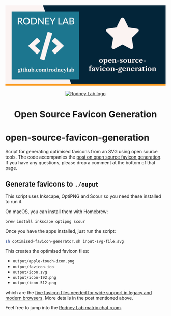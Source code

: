 <img src="./images/rodneylab-github-open-source-favicon-generation.png" alt="Rodney Lab open-source-favicon-generation Github banner">

<p align="center">
  <a aria-label="Open Rodney Lab site" href="https://rodneylab.com" rel="nofollow noopener noreferrer">
    <img alt="Rodney Lab logo" src="https://rodneylab.com/assets/icon.png" width="60" />
  </a>
</p>
<h1 align="center">
  Open Source Favicon Generation
</h1>

# open-source-favicon-generation

Script for generating optimised favicons from an SVG using open source tools. The code accompanies the <a aria-label="Open Rodney Lab blog post on Svelte Kit Shiki syntax highlighting" href="https://rodneylab.com/open-source-favicon-generation/">post on open source favicon generation</a>. If you have any questions, please drop a comment at the bottom of that page.

## Generate favicons to `./ouput`

This script uses Inkscape, OptiPNG and Scour so you need these installed to run it.

On macOS, you can install them with Homebrew:

```bash
brew install inkscape optipng scour
```

Once you have the apps installed, just run the script:
```bash
sh optimised-favicon-generator.sh input-svg-file.svg
```

This creates the optimised favicon files:
- `output/apple-touch-icon.png`
- `output/favicon.ico`
- `output/icon.svg`
- `output/icon-192.png`
- `output/icon-512.png`

which are the <a aria-label="Read about favicon files for modern browsers" href="https://evilmartians.com/chronicles/how-to-favicon-in-2021-six-files-that-fit-most-needs">five favicon files needed for wide support in legacy and modern browsers</a>.  More details in the post mentioned above.

Feel free to jump into the [Rodney Lab matrix chat room](https://matrix.to/#/%23rodney:matrix.org).
